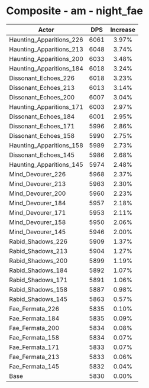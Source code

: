 # Composite - am - night_fae
| Actor | DPS | Increase |
|---|:---:|:---:|
|Haunting_Apparitions_226|6061|3.97%|
|Haunting_Apparitions_213|6048|3.74%|
|Haunting_Apparitions_200|6033|3.48%|
|Haunting_Apparitions_184|6018|3.24%|
|Dissonant_Echoes_226|6018|3.23%|
|Dissonant_Echoes_213|6013|3.14%|
|Dissonant_Echoes_200|6007|3.04%|
|Haunting_Apparitions_171|6003|2.97%|
|Dissonant_Echoes_184|6001|2.95%|
|Dissonant_Echoes_171|5996|2.86%|
|Dissonant_Echoes_158|5990|2.75%|
|Haunting_Apparitions_158|5989|2.73%|
|Dissonant_Echoes_145|5986|2.68%|
|Haunting_Apparitions_145|5974|2.48%|
|Mind_Devourer_226|5968|2.37%|
|Mind_Devourer_213|5963|2.30%|
|Mind_Devourer_200|5960|2.23%|
|Mind_Devourer_184|5957|2.18%|
|Mind_Devourer_171|5953|2.11%|
|Mind_Devourer_158|5950|2.06%|
|Mind_Devourer_145|5946|2.00%|
|Rabid_Shadows_226|5909|1.37%|
|Rabid_Shadows_213|5904|1.27%|
|Rabid_Shadows_200|5899|1.19%|
|Rabid_Shadows_184|5892|1.07%|
|Rabid_Shadows_171|5891|1.06%|
|Rabid_Shadows_158|5887|0.98%|
|Rabid_Shadows_145|5863|0.57%|
|Fae_Fermata_226|5835|0.10%|
|Fae_Fermata_184|5835|0.09%|
|Fae_Fermata_200|5834|0.08%|
|Fae_Fermata_158|5834|0.07%|
|Fae_Fermata_171|5833|0.07%|
|Fae_Fermata_213|5833|0.06%|
|Fae_Fermata_145|5832|0.04%|
|Base|5830|0.00%|
